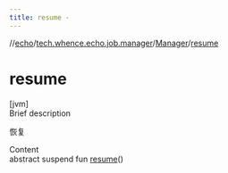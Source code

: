 ```yaml
---
title: resume -
---
```

//[echo](../../index.md)/[tech.whence.echo.job.manager](../index.md)/[Manager](index.md)/[resume](resume.md)



# resume  
[jvm]  
Brief description  


恢复

  
Content  
abstract suspend fun [resume](resume.md)()  




